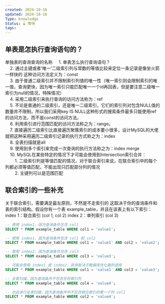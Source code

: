 ```yaml
---
created: 2024-10-16
updated: 2024-10-16
Type: knowledge
Status: ⌛️ 等待
tags:
---
```

## 单表是怎执行查询语句的？
单独表的查询查询的名称 
    1. 单表怎么执行查询语句？  
    2. 通过主键或者‘唯一’二级索引列与常数的等值比较来定位一条记录是像坐火箭一样快的 这种访问方法定义为：const  
    3. 由于普通二级索引并不限制索引列值的唯一性（唯一索引则会限制索引的唯一值，查询更快，因为唯一索引只能匹配唯一一个id再回表，但是要注意二级唯一索引为null的情况，特殊情况）  
    4. 采用二级索引来执行查询的访问方法称为：ref  
    5. 不论是普通的二级索引，还是唯一二级索引，它们的索引列对包含NULL值的数量并不限制，所以我们采用key IS NULL这种形式的搜索条件最多只能使用ref的访问方法，而不是const的访问方法。  
    6. 利用索引进行范围匹配的访问方法称之为：range。  
    7. 直接遍历二级索引比直接遍历聚簇索引的成本要小很多，设计MySQL的大佬就把这种采用遍历二级索引记录的执行方式称之为：index  
    8. 全表扫描就是all  
    9. 使用到多个索引来完成一次查询的执行方法称之为：index merge  
    10. MySQL在某些特定的情况下才可能会使用到Intersection索引合并：  
        1. 二级索引列是等值匹配的情况，对于联合索引来说，在联合索引中的每个列都必须等值匹配，不能出现只匹配部分列的情况  
        2. 主键列可以是范围匹配

## 联合索引的一些补充
关于联合索引，需要满足最左原则，不然是不走索引的
这取决于你的查询条件和表的索引结构。假设你有一个表 example_table，并且在该表上有以下索引：  
index 1：联合索引 (col 1, col 2)
index 2：单列索引 (col 3)


```sql
-- 使用 index1，因为查询条件包含 col1
SELECT * FROM example_table WHERE col1 = 'value1';  
```

```sql
-- 使用 index1，因为查询条件包含 col1 和 col2
SELECT * FROM example_table WHERE col1 = 'value1' AND col2 = 'value2';  
```
  
```sql
-- 使用 index2，因为查询条件包含 col3
SELECT * FROM example_table WHERE col3 = 'value3';  
```
  

  ```sql
  -- 可能会使用 index1 或 index2，具体取决于数据库优化器的选择  
  SELECT * FROM example_table WHERE col1 = 'value1' AND col3 = 'value3'; 
  ```
 
  ```sql
  -- 全表扫描，因为查询条件不包含任何索引列  
  SELECT * FROM example_table WHERE col4 = 'value4';
  ```

```sql
-- 也会进行全表扫描，因为查询条件中不包含联合索引的第一个列 col1
SELECT * FROM example_table WHERE col2 = 'value4'; 
```
